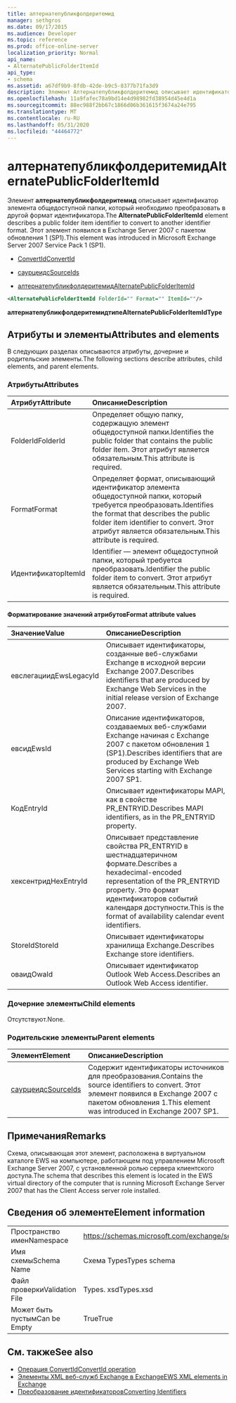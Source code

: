 ```yaml
---
title: алтернатепубликфолдеритемид
manager: sethgros
ms.date: 09/17/2015
ms.audience: Developer
ms.topic: reference
ms.prod: office-online-server
localization_priority: Normal
api_name:
- AlternatePublicFolderItemId
api_type:
- schema
ms.assetid: a67df9b9-8fdb-42de-b9c5-8377b71fa3d9
description: Элемент Алтернатепубликфолдеритемид описывает идентификатор элемента общедоступной папки, который необходимо преобразовать в другой формат идентификатора. Этот элемент появился в Exchange Server 2007 с пакетом обновления 1 (SP1).
ms.openlocfilehash: 11a9fafec78a9bd14e4d98982fd38954d45e4d1a
ms.sourcegitcommit: 88ec988f2bb67c1866d06b361615f3674a24e795
ms.translationtype: MT
ms.contentlocale: ru-RU
ms.lasthandoff: 05/31/2020
ms.locfileid: "44464772"
---
```

# <a name="alternatepublicfolderitemid"></a><span data-ttu-id="e0c5c-104">алтернатепубликфолдеритемид</span><span class="sxs-lookup"><span data-stu-id="e0c5c-104">AlternatePublicFolderItemId</span></span>

<span data-ttu-id="e0c5c-105">Элемент **алтернатепубликфолдеритемид** описывает идентификатор элемента общедоступной папки, который необходимо преобразовать в другой формат идентификатора.</span><span class="sxs-lookup"><span data-stu-id="e0c5c-105">The **AlternatePublicFolderItemId** element describes a public folder item identifier to convert to another identifier format.</span></span> <span data-ttu-id="e0c5c-106">Этот элемент появился в Exchange Server 2007 с пакетом обновления 1 (SP1).</span><span class="sxs-lookup"><span data-stu-id="e0c5c-106">This element was introduced in Microsoft Exchange Server 2007 Service Pack 1 (SP1).</span></span> 
  
- [<span data-ttu-id="e0c5c-107">ConvertId</span><span class="sxs-lookup"><span data-stu-id="e0c5c-107">ConvertId</span></span>](convertid.md)
  
- [<span data-ttu-id="e0c5c-108">саурцеидс</span><span class="sxs-lookup"><span data-stu-id="e0c5c-108">SourceIds</span></span>](sourceids.md)
  
- [<span data-ttu-id="e0c5c-109">алтернатепубликфолдеритемид</span><span class="sxs-lookup"><span data-stu-id="e0c5c-109">AlternatePublicFolderItemId</span></span>](alternatepublicfolderitemid.md)
  
```xml
<AlternatePublicFolderItemId FolderId="" Format="" ItemId=""/>
```

 <span data-ttu-id="e0c5c-110">**алтернатепубликфолдеритемидтипе**</span><span class="sxs-lookup"><span data-stu-id="e0c5c-110">**AlternatePublicFolderItemIdType**</span></span>
## <a name="attributes-and-elements"></a><span data-ttu-id="e0c5c-111">Атрибуты и элементы</span><span class="sxs-lookup"><span data-stu-id="e0c5c-111">Attributes and elements</span></span>

<span data-ttu-id="e0c5c-112">В следующих разделах описываются атрибуты, дочерние и родительские элементы.</span><span class="sxs-lookup"><span data-stu-id="e0c5c-112">The following sections describe attributes, child elements, and parent elements.</span></span>
  
### <a name="attributes"></a><span data-ttu-id="e0c5c-113">Атрибуты</span><span class="sxs-lookup"><span data-stu-id="e0c5c-113">Attributes</span></span>

|<span data-ttu-id="e0c5c-114">**Атрибут**</span><span class="sxs-lookup"><span data-stu-id="e0c5c-114">**Attribute**</span></span>|<span data-ttu-id="e0c5c-115">**Описание**</span><span class="sxs-lookup"><span data-stu-id="e0c5c-115">**Description**</span></span>|
|:-----|:-----|
|<span data-ttu-id="e0c5c-116">FolderId</span><span class="sxs-lookup"><span data-stu-id="e0c5c-116">FolderId</span></span>  <br/> |<span data-ttu-id="e0c5c-117">Определяет общую папку, содержащую элемент общедоступной папки.</span><span class="sxs-lookup"><span data-stu-id="e0c5c-117">Identifies the public folder that contains the public folder item.</span></span> <span data-ttu-id="e0c5c-118">Этот атрибут является обязательным.</span><span class="sxs-lookup"><span data-stu-id="e0c5c-118">This attribute is required.</span></span>  <br/> |
|<span data-ttu-id="e0c5c-119">Format</span><span class="sxs-lookup"><span data-stu-id="e0c5c-119">Format</span></span>  <br/> |<span data-ttu-id="e0c5c-120">Определяет формат, описывающий идентификатор элемента общедоступной папки, который требуется преобразовать.</span><span class="sxs-lookup"><span data-stu-id="e0c5c-120">Identifies the format that describes the public folder item identifier to convert.</span></span> <span data-ttu-id="e0c5c-121">Этот атрибут является обязательным.</span><span class="sxs-lookup"><span data-stu-id="e0c5c-121">This attribute is required.</span></span>  <br/> |
|<span data-ttu-id="e0c5c-122">Идентификатор</span><span class="sxs-lookup"><span data-stu-id="e0c5c-122">ItemId</span></span>  <br/> |<span data-ttu-id="e0c5c-123">Identifier — элемент общедоступной папки, который требуется преобразовать.</span><span class="sxs-lookup"><span data-stu-id="e0c5c-123">Identifier the public folder item to convert.</span></span> <span data-ttu-id="e0c5c-124">Этот атрибут является обязательным.</span><span class="sxs-lookup"><span data-stu-id="e0c5c-124">This attribute is required.</span></span>  <br/> |
   
#### <a name="format-attribute-values"></a><span data-ttu-id="e0c5c-125">Форматирование значений атрибутов</span><span class="sxs-lookup"><span data-stu-id="e0c5c-125">Format attribute values</span></span>

|<span data-ttu-id="e0c5c-126">**Значение**</span><span class="sxs-lookup"><span data-stu-id="e0c5c-126">**Value**</span></span>|<span data-ttu-id="e0c5c-127">**Описание**</span><span class="sxs-lookup"><span data-stu-id="e0c5c-127">**Description**</span></span>|
|:-----|:-----|
|<span data-ttu-id="e0c5c-128">евслегациид</span><span class="sxs-lookup"><span data-stu-id="e0c5c-128">EwsLegacyId</span></span>  <br/> |<span data-ttu-id="e0c5c-129">Описывает идентификаторы, созданные веб-службами Exchange в исходной версии Exchange 2007.</span><span class="sxs-lookup"><span data-stu-id="e0c5c-129">Describes identifiers that are produced by Exchange Web Services in the initial release version of Exchange 2007.</span></span>  <br/> |
|<span data-ttu-id="e0c5c-130">евсид</span><span class="sxs-lookup"><span data-stu-id="e0c5c-130">EwsId</span></span>  <br/> |<span data-ttu-id="e0c5c-131">Описание идентификаторов, создаваемых веб-службами Exchange начиная с Exchange 2007 с пакетом обновления 1 (SP1).</span><span class="sxs-lookup"><span data-stu-id="e0c5c-131">Describes identifiers that are produced by Exchange Web Services starting with Exchange 2007 SP1.</span></span>  <br/> |
|<span data-ttu-id="e0c5c-132">Код</span><span class="sxs-lookup"><span data-stu-id="e0c5c-132">EntryId</span></span>  <br/> |<span data-ttu-id="e0c5c-133">Описывает идентификаторы MAPI, как в свойстве PR_ENTRYID.</span><span class="sxs-lookup"><span data-stu-id="e0c5c-133">Describes MAPI identifiers, as in the PR_ENTRYID property.</span></span>  <br/> |
|<span data-ttu-id="e0c5c-134">хексентрид</span><span class="sxs-lookup"><span data-stu-id="e0c5c-134">HexEntryId</span></span>  <br/> |<span data-ttu-id="e0c5c-135">Описывает представление свойства PR_ENTRYID в шестнадцатеричном формате.</span><span class="sxs-lookup"><span data-stu-id="e0c5c-135">Describes a hexadecimal-encoded representation of the PR_ENTRYID property.</span></span> <span data-ttu-id="e0c5c-136">Это формат идентификаторов событий календаря доступности.</span><span class="sxs-lookup"><span data-stu-id="e0c5c-136">This is the format of availability calendar event identifiers.</span></span>  <br/> |
|<span data-ttu-id="e0c5c-137">StoreId</span><span class="sxs-lookup"><span data-stu-id="e0c5c-137">StoreId</span></span>  <br/> |<span data-ttu-id="e0c5c-138">Описывает идентификаторы хранилища Exchange.</span><span class="sxs-lookup"><span data-stu-id="e0c5c-138">Describes Exchange store identifiers.</span></span>  <br/> |
|<span data-ttu-id="e0c5c-139">оваид</span><span class="sxs-lookup"><span data-stu-id="e0c5c-139">OwaId</span></span>  <br/> |<span data-ttu-id="e0c5c-140">Описывает идентификатор Outlook Web Access.</span><span class="sxs-lookup"><span data-stu-id="e0c5c-140">Describes an Outlook Web Access identifier.</span></span>  <br/> |
   
### <a name="child-elements"></a><span data-ttu-id="e0c5c-141">Дочерние элементы</span><span class="sxs-lookup"><span data-stu-id="e0c5c-141">Child elements</span></span>

<span data-ttu-id="e0c5c-142">Отсутствуют.</span><span class="sxs-lookup"><span data-stu-id="e0c5c-142">None.</span></span>
  
### <a name="parent-elements"></a><span data-ttu-id="e0c5c-143">Родительские элементы</span><span class="sxs-lookup"><span data-stu-id="e0c5c-143">Parent elements</span></span>

|<span data-ttu-id="e0c5c-144">**Элемент**</span><span class="sxs-lookup"><span data-stu-id="e0c5c-144">**Element**</span></span>|<span data-ttu-id="e0c5c-145">**Описание**</span><span class="sxs-lookup"><span data-stu-id="e0c5c-145">**Description**</span></span>|
|:-----|:-----|
|[<span data-ttu-id="e0c5c-146">саурцеидс</span><span class="sxs-lookup"><span data-stu-id="e0c5c-146">SourceIds</span></span>](sourceids.md) <br/> |<span data-ttu-id="e0c5c-147">Содержит идентификаторы источников для преобразования.</span><span class="sxs-lookup"><span data-stu-id="e0c5c-147">Contains the source identifiers to convert.</span></span> <span data-ttu-id="e0c5c-148">Этот элемент появился в Exchange 2007 с пакетом обновления 1.</span><span class="sxs-lookup"><span data-stu-id="e0c5c-148">This element was introduced in Exchange 2007 SP1.</span></span>  <br/> |
   
## <a name="remarks"></a><span data-ttu-id="e0c5c-149">Примечания</span><span class="sxs-lookup"><span data-stu-id="e0c5c-149">Remarks</span></span>

<span data-ttu-id="e0c5c-150">Схема, описывающая этот элемент, расположена в виртуальном каталоге EWS на компьютере, работающем под управлением Microsoft Exchange Server 2007, с установленной ролью сервера клиентского доступа.</span><span class="sxs-lookup"><span data-stu-id="e0c5c-150">The schema that describes this element is located in the EWS virtual directory of the computer that is running Microsoft Exchange Server 2007 that has the Client Access server role installed.</span></span>
  
## <a name="element-information"></a><span data-ttu-id="e0c5c-151">Сведения об элементе</span><span class="sxs-lookup"><span data-stu-id="e0c5c-151">Element information</span></span>

|||
|:-----|:-----|
|<span data-ttu-id="e0c5c-152">Пространство имен</span><span class="sxs-lookup"><span data-stu-id="e0c5c-152">Namespace</span></span>  <br/> |https://schemas.microsoft.com/exchange/services/2006/types  <br/> |
|<span data-ttu-id="e0c5c-153">Имя схемы</span><span class="sxs-lookup"><span data-stu-id="e0c5c-153">Schema Name</span></span>  <br/> |<span data-ttu-id="e0c5c-154">Схема Types</span><span class="sxs-lookup"><span data-stu-id="e0c5c-154">Types schema</span></span>  <br/> |
|<span data-ttu-id="e0c5c-155">Файл проверки</span><span class="sxs-lookup"><span data-stu-id="e0c5c-155">Validation File</span></span>  <br/> |<span data-ttu-id="e0c5c-156">Types. xsd</span><span class="sxs-lookup"><span data-stu-id="e0c5c-156">Types.xsd</span></span>  <br/> |
|<span data-ttu-id="e0c5c-157">Может быть пустым</span><span class="sxs-lookup"><span data-stu-id="e0c5c-157">Can be Empty</span></span>  <br/> |<span data-ttu-id="e0c5c-158">True</span><span class="sxs-lookup"><span data-stu-id="e0c5c-158">True</span></span>  <br/> |
   
## <a name="see-also"></a><span data-ttu-id="e0c5c-159">См. также</span><span class="sxs-lookup"><span data-stu-id="e0c5c-159">See also</span></span>

- [<span data-ttu-id="e0c5c-160">Операция ConvertId</span><span class="sxs-lookup"><span data-stu-id="e0c5c-160">ConvertId operation</span></span>](convertid-operation.md)
- [<span data-ttu-id="e0c5c-161">Элементы XML веб-служб Exchange в Exchange</span><span class="sxs-lookup"><span data-stu-id="e0c5c-161">EWS XML elements in Exchange</span></span>](ews-xml-elements-in-exchange.md)
- [<span data-ttu-id="e0c5c-162">Преобразование идентификаторов</span><span class="sxs-lookup"><span data-stu-id="e0c5c-162">Converting Identifiers</span></span>](https://msdn.microsoft.com/library/a5391746-b6ef-4f48-8fc8-8255258651aa%28Office.15%29.aspx)

